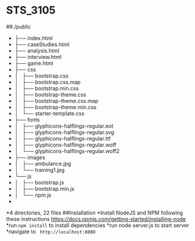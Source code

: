 # STS_3105
##./public
* ├── index.html
* ├── caseStudies.html
* ├── analysis.html
* ├── interview.html
* ├── game.html
* ├── css
* │   ├── bootstrap.css
* │   ├── bootstrap.css.map
* │   ├── bootstrap.min.css
* │   ├── bootstrap-theme.css
* │   ├── bootstrap-theme.css.map
* │   ├── bootstrap-theme.min.css
* │   └── starter-template.css
* ├── fonts
* │   ├── glyphicons-halflings-regular.eot
* │   ├── glyphicons-halflings-regular.svg
* │   ├── glyphicons-halflings-regular.ttf
* │   ├── glyphicons-halflings-regular.woff
* │   └── glyphicons-halflings-regular.woff2
* ├── images
* │   ├── ambulance.jpg
* │   └── training1.jpg
* └── js
* │   ├── bootstrap.js
* │   ├── bootstrap.min.js
* │   └── npm.js
*
*4 directories, 22 files
##Installation
*Install NodeJS and NPM following these instructions https://docs.npmjs.com/getting-started/installing-node
*run <code>npm install</code> to install dependencies
*run node server.js to start server
*navigate to <code> http://localhost:8080 </code> 
